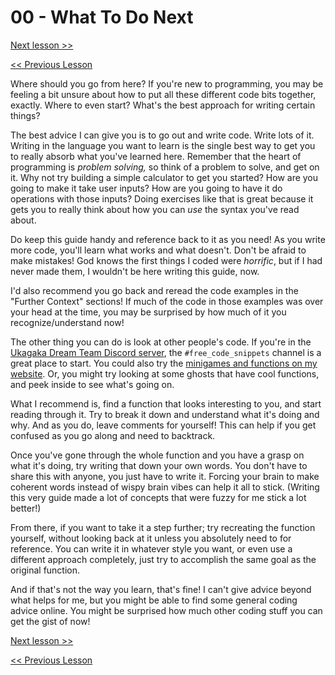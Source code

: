 # 00 - What To Do Next

[Next lesson >>]()

[<< Previous Lesson]()

Where should you go from here? If you're new to programming, you may be feeling a bit unsure about how to put all these different code bits together, exactly. Where to even start? What's the best approach for writing certain things?

The best advice I can give you is to go out and write code. Write lots of it. Writing in the language you want to learn is the single best way to get you to really absorb what you've learned here. Remember that the heart of programming is *problem solving,* so think of a problem to solve, and get on it. Why not try building a simple calculator to get you started? How are you going to make it take user inputs? How are you going to have it do operations with those inputs? Doing exercises like that is great because it gets you to really think about how you can *use* the syntax you've read about.

Do keep this guide handy and reference back to it as you need! As you write more code, you'll learn what works and what doesn't. Don't be afraid to make mistakes! God knows the first things I coded were *horrific*, but if I had never made them, I wouldn't be here writing this guide, now.

I'd also recommend you go back and reread the code examples in the "Further Context" sections! If much of the code in those examples was over your head at the time, you may be surprised by how much of it you recognize/understand now!

The other thing you can do is look at other people's code. If you're in the [Ukagaka Dream Team Discord server](https://ukagakadreamteam.com/wiki/info/ukagaka_dream_team#where_to_find_us), the `#free_code_snippets` channel is a great place to start. You could also try the [minigames and functions on my website](https://zichqec.github.io/s-the-skeleton/functions). Or, you might try looking at some ghosts that have cool functions, and peek inside to see what's going on.

What I recommend is, find a function that looks interesting to you, and start reading through it. Try to break it down and understand what it's doing and why. And as you do, leave comments for yourself! This can help if you get confused as you go along and need to backtrack.

Once you've gone through the whole function and you have a grasp on what it's doing, try writing that down your own words. You don't have to share this with anyone, you just have to write it. Forcing your brain to make coherent words instead of wispy brain vibes can help it all to stick. (Writing this very guide made a lot of concepts that were fuzzy for me stick a lot better!)

From there, if you want to take it a step further; try recreating the function yourself, without looking back at it unless you absolutely need to for reference. You can write it in whatever style you want, or even use a different approach completely, just try to accomplish the same goal as the original function.

And if that's not the way you learn, that's fine! I can't give advice beyond what helps for me, but you might be able to find some general coding advice online. You might be surprised how much other coding stuff you can get the gist of now!

[Next lesson >>]()

[<< Previous Lesson]()